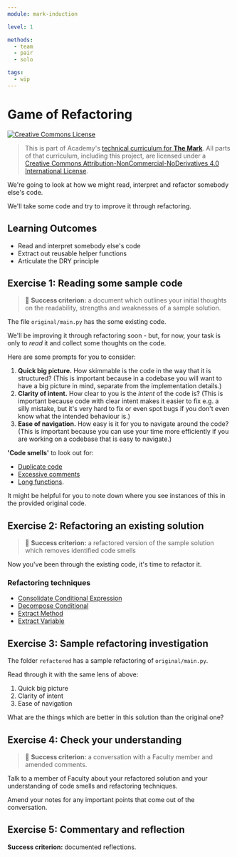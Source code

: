 ```yaml
---
module: mark-induction

level: 1

methods:
  - team
  - pair
  - solo

tags:
  - wip
---
```


# Game of Refactoring

<a rel="license" href="http://creativecommons.org/licenses/by-nc-nd/4.0/"><img alt="Creative Commons License" style="border-width:0" src="https://i.creativecommons.org/l/by-nc-nd/4.0/88x31.png" /></a>

> This is part of Academy's [technical curriculum for **The Mark**](https://github.com/WeAreAcademy/curriculum-mark). All parts of that curriculum, including this project, are licensed under a <a rel="license" href="http://creativecommons.org/licenses/by-nc-nd/4.0/">Creative Commons Attribution-NonCommercial-NoDerivatives 4.0 International License</a>.

We're going to look at how we might read, interpret and refactor somebody else's code.

We'll take some code and try to improve it through refactoring.

## Learning Outcomes

- Read and interpret somebody else's code
- Extract out reusable helper functions
- Articulate the DRY principle

## Exercise 1: Reading some sample code

> 🎯 **Success criterion:** a document which outlines your initial thoughts on the readability, strengths and weaknesses of a sample solution.

The file `original/main.py` has the some existing code.

We'll be improving it through refactoring soon - but, for now, your task is only to _read_ it and collect some thoughts on the code.

Here are some prompts for you to consider:

1. **Quick big picture.** How skimmable is the code in the way that it is structured? (This is important because in a codebase you will want to have a big picture in mind, separate from the implementation details.)
2. **Clarity of intent.** How clear to you is the _intent_ of the code is? (This is important because code with clear intent makes it easier to fix e.g. a silly mistake, but it's very hard to fix or even spot bugs if you don't even know what the intended behaviour is.)
3. **Ease of navigation.** How easy is it for you to navigate around the code? (This is important because you can use your time more efficiently if you are working on a codebase that is easy to navigate.)

**'Code smells'** to look out for:

- [Duplicate code](https://sourcemaking.com/refactoring/smells/duplicate-code)
- [Excessive comments](https://sourcemaking.com/refactoring/smells/comments)
- [Long functions](https://sourcemaking.com/refactoring/smells/long-method).

It might be helpful for you to note down where you see instances of this in the provided original code.

## Exercise 2: Refactoring an existing solution

> 🎯 **Success criterion:** a refactored version of the sample solution which removes identified code smells

Now you've been through the existing code, it's time to refactor it.

### Refactoring techniques

- [Consolidate Conditional Expression](https://sourcemaking.com/refactoring/consolidate-conditional-expression)
- [Decompose Conditional](https://sourcemaking.com/refactoring/decompose-conditional)
- [Extract Method](https://sourcemaking.com/refactoring/extract-method)
- [Extract Variable](https://sourcemaking.com/refactoring/extract-variable)

## Exercise 3: Sample refactoring investigation

The folder `refactored` has a sample refactoring of `original/main.py`.

Read through it with the same lens of above:

1. Quick big picture
2. Clarity of intent
3. Ease of navigation

What are the things which are better in this solution than the original one?

## Exercise 4: Check your understanding

> 🎯 **Success criterion:** a conversation with a Faculty member and amended comments.

Talk to a member of Faculty about your refactored solution and your understanding of code smells and refactoring techniques.

Amend your notes for any important points that come out of the conversation.

## Exercise 5: Commentary and reflection

**Success criterion:** documented reflections.
